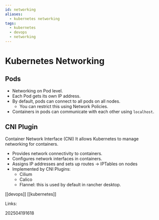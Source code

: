 ```yaml
---
id: networking
aliases:
  - kubernetes networking
tags:
  - kubernetes
  - devops
  - networking
---
```


# Kubernetes Networking

## Pods

- Networking on Pod level.
- Each Pod gets its own IP address.
- By default, pods can connect to all pods on all nodes.
  - You can restrict this using Network Policies.
- Containers in pods can communicate with each other using `localhost`.

## CNI Plugin

Container Network Interface (CNI)
It allows Kubernetes to manage networking for containers.

- Provides network connectivity to containers.
- Configures network interfaces in containers.
- Assigns IP addresses and sets up routes -> IPTables on nodes
- Implemented by CNI Plugins:
  - Cilium
  - Calico
  - Flannel: this is used by default in rancher desktop.

[[devops]]
[[kubernetes]]

Links:

202504191618
